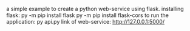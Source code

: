 a simple example to create a python web-service using flask.
installing flask:
    py -m pip install flask
    py -m pip install flask-cors
to run the application:
    py api.py
link of web-service: 
    http://127.0.0.1:5000/